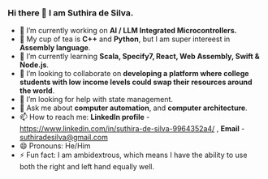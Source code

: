 ### Hi there 👋 I am Suthira de Silva.

- 🔭 I’m currently working on **AI / LLM Integrated Microcontrollers.**
- 🧠 My cup of tea is **C++** and **Python**, but I am super intereest in **Assembly language**.
- 🌱 I’m currently learning  **Scala, Specify7, React, Web Assembly, Swift & Node.js**.
- 👯 I’m looking to collaborate on **developing a platform where college students with low income levels could swap their resources around the world**.
- 🤔 I’m looking for help with state management.
- 💬 Ask me about **computer automation**, and **computer architecture**. 
- 📫 How to reach me: **LinkedIn profile** - https://www.linkedin.com/in/suthira-de-silva-9964352a4/ , **Email** - suthiradesilva@gmail.com  
- 😄 Pronouns: He/Him
- ⚡ Fun fact: I am ambidextrous, which means I have the ability to use both the right and left hand equally well.

